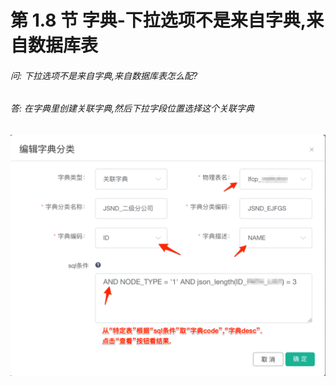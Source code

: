 # 第 1.8 节 字典-下拉选项不是来自字典,来自数据库表

###### 问: 下拉选项不是来自字典,来自数据库表怎么配?

###### 答: 在字典里创建关联字典,然后下拉字段位置选择这个关联字典

<img src="./img/dict_1.png" alt="dict_1" style="zoom: 50%;" />

